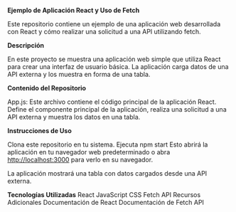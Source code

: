 **Ejemplo de Aplicación React y Uso de Fetch**

Este repositorio contiene un ejemplo de una aplicación web desarrollada con React y cómo realizar una solicitud a una API utilizando fetch.

**Descripción**

En este proyecto se muestra una aplicación web simple que utiliza React para crear una interfaz de usuario básica. La aplicación carga datos de una API externa y los muestra en forma de una tabla.

**Contenido del Repositorio**

App.js: Este archivo contiene el código principal de la aplicación React. Define el componente principal de la aplicación, realiza una solicitud a una API externa y muestra los datos en una tabla.

**Instrucciones de Uso**

Clona este repositorio en tu sistema.
Ejecuta npm start
Esto abrirá la aplicación en tu navegador web predeterminado o abra [http://localhost:3000](http://localhost:3000) para verlo en su navegador.

La aplicación mostrará una tabla con datos cargados desde una API externa.

**Tecnologías Utilizadas**
React
JavaScript
CSS
Fetch API
Recursos Adicionales
Documentación de React
Documentación de Fetch API
